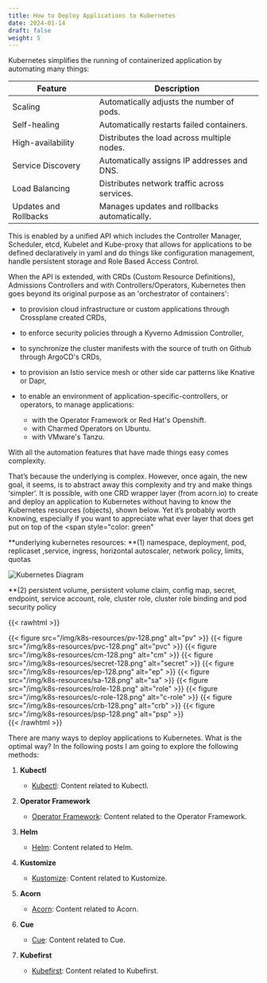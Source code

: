 ```yaml
---
title: How to Deploy Applications to Kubernetes
date: 2024-01-14
draft: false
weight: 5
---
```



Kubernetes simplifies the running of containerized application by automating many things: 

| Feature               | Description                                 |
|-----------------------|---------------------------------------------|
| Scaling               | Automatically adjusts the number of pods.   |
| Self-healing          | Automatically restarts failed containers.   |
| High-availability     | Distributes the load across multiple nodes. |
| Service Discovery     | Automatically assigns IP addresses and DNS. |
| Load Balancing        | Distributes network traffic across services.|
| Updates and Rollbacks | Manages updates and rollbacks automatically.|



This is enabled by a unified API which includes the Controller Manager, Scheduler, etcd, Kubelet and  Kube-proxy that allows for applications to be defined declaratively in yaml and do things like configuration management, handle persistent storage and Role Based Access Control.

 When the API is extended, with CRDs (Custom Resource Definitions), Admissions Controllers and with Controllers/Operators, Kubernetes then goes beyond its original purpose as an 'orchestrator of containers':

- to provision cloud infrastructure or custom applications through Crossplane created CRDs,
- to enforce security policies through a Kyverno Admission Controller,
- to synchronize the cluster manifests with the source of truth on Github through ArgoCD's CRDs,
- to provision an Istio service mesh or other side car patterns like Knative or Dapr,
- to enable an environment of application-specific-controllers, or operators, to  manage applications:

    - with the Operator Framework or Red Hat's Openshift.
    - with Charmed Operators on Ubuntu.
    - with VMware's Tanzu.  



With all the automation features that have made things easy comes complexity.

That’s because the underlying is complex. However, once again, the new goal, it seems,  is to abstract away this complexity and try and make things ‘simpler’. It is possible, with one CRD wrapper layer (from acorn.io) to create and deploy an application to Kubernetes without having to know the Kubernetes resources (objects), shown below. Yet it’s probably worth knowing, especially if you want to appreciate what ever layer that does get put on top of the <span style="color: green"

**underlying kubernetes resources: 
**(1) namespace, deployment, pod, replicaset ,service, ingress, horizontal autoscaler, network policy, limits, quotas 

![Kubernetes Diagram](/img/image/k8s-diagram.png)

**(2) persistent volume, persistent volume claim, config map, secret, endpoint, service account, role, cluster role, cluster role binding and pod security policy 

{{< rawhtml >}}
<div style="display: flex; 40px;">
{{< figure src="/img/k8s-resources/pv-128.png" alt="pv" >}}
{{< figure src="/img/k8s-resources/pvc-128.png" alt="pvc" >}}
{{< figure src="/img/k8s-resources/cm-128.png" alt="cm" >}}
{{< figure src="/img/k8s-resources/secret-128.png" alt="secret" >}}
{{< figure src="/img/k8s-resources/ep-128.png" alt="ep" >}}
{{< figure src="/img/k8s-resources/sa-128.png" alt="sa" >}}
{{< figure src="/img/k8s-resources/role-128.png" alt="role" >}}
{{< figure src="/img/k8s-resources/c-role-128.png" alt="c-role" >}}
{{< figure src="/img/k8s-resources/crb-128.png" alt="crb" >}}
{{< figure src="/img/k8s-resources/psp-128.png" alt="psp" >}}
</div>
{{< /rawhtml >}}

 
There are many ways to deploy applications to Kubernetes.  What is the optimal way? In the following posts I am going to explore the following methods:
1. **Kubectl**
    - [Kubectl](/posts/kubectl/kubectl/): Content related to Kubectl.

2. **Operator Framework**
    - [Operator Framework](/posts/operator-framework/operator-framework/): Content related to the Operator Framework.

3. **Helm**
    - [Helm](/posts/helm/helm/): Content related to Helm.

4. **Kustomize**
    - [Kustomize](/posts/kustomize/kustomize/): Content related to Kustomize.

5. **Acorn**
    - [Acorn](/posts/acorn/acorn/): Content related to Acorn.

6. **Cue**
    - [Cue](/posts/cue/cue/): Content related to Cue.

7. **Kubefirst**
    - [Kubefirst](/posts/kubefirst/kubefirst/): Content related to Kubefirst.
